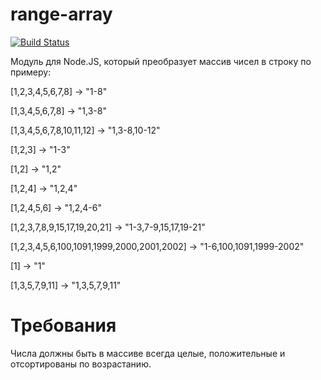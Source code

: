 # range-array
[![Build Status](https://travis-ci.org/SteppeEagle/range-array.svg?branch=master)](https://travis-ci.org/SteppeEagle/range-array)

Модуль для Node.JS, который преобразует массив чисел в строку по
примеру:

[1,2,3,4,5,6,7,8] -> "1-8"

[1,3,4,5,6,7,8] -> "1,3-8"

[1,3,4,5,6,7,8,10,11,12] -> "1,3-8,10-12"

[1,2,3] -> "1-3"

[1,2] -> "1,2"

[1,2,4] -> "1,2,4"

[1,2,4,5,6] -> "1,2,4-6"

[1,2,3,7,8,9,15,17,19,20,21] -> "1-3,7-9,15,17,19-21"

[1,2,3,4,5,6,100,1091,1999,2000,2001,2002] -> "1-6,100,1091,1999-2002"

[1] -> "1"

[1,3,5,7,9,11] -> "1,3,5,7,9,11"

# Требования
Числа должны быть в массиве всегда целые, положительные и отсортированы по возрастанию.
